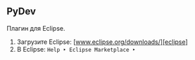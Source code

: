 ##  PyDev

Плагин для Eclipse.

  1. Загрузите Eclipse: [www.eclipse.org/downloads/][eclipse]
  2. В Eclipse: `Help ‣ Eclipse Marketplace ‣`


[eclipse]: //www.eclipse.org/downloads/
